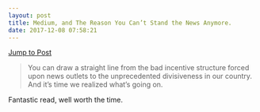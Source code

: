 ```yaml
---
layout: post
title: Medium, and The Reason You Can’t Stand the News Anymore.
date: 2017-12-08 07:58:21
---
```

[Jump to Post](https://medium.com/@SeanBlanda/medium-and-the-reason-you-cant-stand-the-news-anymore-c98068fec3f8)

> You can draw a straight line from the bad incentive structure forced upon news outlets to the unprecedented divisiveness in our country. And it’s time we realized what’s going on.


Fantastic read, well worth the time. 
